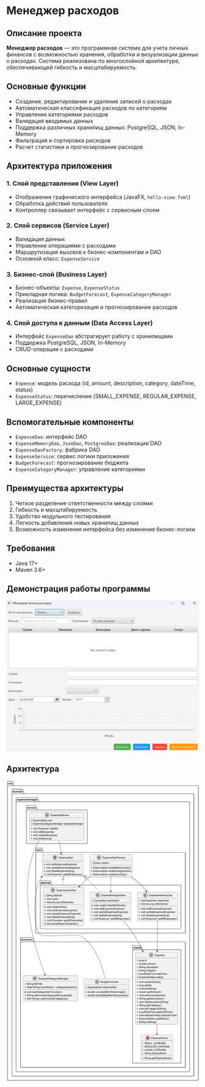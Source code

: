 # Менеджер расходов

## Описание проекта
**Менеджер расходов** — это программная система для учета личных финансов с возможностью хранения, обработки и визуализации данных о расходах. Система реализована по многослойной архитектуре, обеспечивающей гибкость и масштабируемость.

## Основные функции
- Создание, редактирование и удаление записей о расходах  
- Автоматическая классификация расходов по категориям  
- Управление категориями расходов  
- Валидация вводимых данных  
- Поддержка различных хранилищ данных: PostgreSQL, JSON, In-Memory  
- Фильтрация и сортировка расходов  
- Расчет статистики и прогнозирование расходов  

## Архитектура приложения

### 1. Слой представления (View Layer)
- Отображение графического интерфейса (JavaFX, `hello-view.fxml`)
- Обработка действий пользователя
- Контроллер связывает интерфейс с сервисным слоем

### 2. Слой сервисов (Service Layer)
- Валидация данных
- Управление операциями с расходами
- Маршрутизация вызовов к бизнес-компонентам и DAO
- Основной класс: `ExpenseService`

### 3. Бизнес-слой (Business Layer)
- Бизнес-объекты: `Expense`, `ExpenseStatus`
- Прикладная логика: `BudgetForecast`, `ExpenseCategoryManager`
- Реализация бизнес-правил
- Автоматическая категоризация и прогнозирование расходов

### 4. Слой доступа к данным (Data Access Layer)
- Интерфейс `ExpenseDao` абстрагирует работу с хранилищами
- Поддержка PostgreSQL, JSON, In-Memory
- CRUD-операции с расходами

## Основные сущности
- `Expense`: модель расхода (id, amount, description, category, dateTime, status)
- `ExpenseStatus`: перечисление (SMALL_EXPENSE, REGULAR_EXPENSE, LARGE_EXPENSE)

## Вспомогательные компоненты
- `ExpenseDao`: интерфейс DAO
- `ExpenseMemoryDao`, `JsonDao`, `PostgresDao`: реализации DAO
- `ExpenseDaoFactory`: фабрика DAO
- `ExpenseService`: сервис логики приложения
- `BudgetForecast`: прогнозирование бюджета
- `ExpenseCategoryManager`: управление категориями

## Преимущества архитектуры
1. Четкое разделение ответственности между слоями  
2. Гибкость и масштабируемость  
3. Удобство модульного тестирования  
4. Легкость добавления новых хранилищ данных  
5. Возможность изменения интерфейса без изменения бизнес-логики  

## Требования
- Java 17+
- Maven 3.6+
   
## Демонстрация работы программы
![Работа программы](https://github.com/AresFighter/expenseManager/blob/master/%D0%98%D0%BD%D1%82%D0%B5%D1%80%D1%84%D0%B5%D0%B9%D1%81_%D0%BF%D1%80%D0%BE%D0%B3%D1%80%D0%B0%D0%BC%D0%BC%D1%8B.png)

## Архитектура
![Архитекутура](https://github.com/AresFighter/expenseManager/blob/master/PackageClassDiagram.png)
